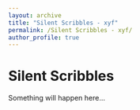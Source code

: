 ```yaml
---
layout: archive
title: "Silent Scribbles - xyf"
permalink: /Silent Scribbles - xyf/
author_profile: true
---
```

# Silent Scribbles

Something will happen here...
  
<section id="comments">
  <script src="https://utteranc.es/client.js"
          repo="RuohanLixyf/RuohanLixyf.github.io"
          issue-term="pathname"
          theme="github-light"
          crossorigin="anonymous"
          async>
  </script>
</section>
